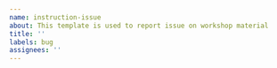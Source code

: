 ```yaml
---
name: instruction-issue
about: This template is used to report issue on workshop material
title: ''
labels: bug
assignees: ''
---
```

